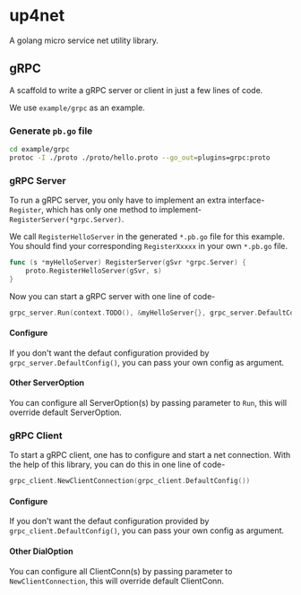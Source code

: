 # up4net

A golang micro service net utility library.


## gRPC

A scaffold to write a gRPC server or client in just a few lines of code.

We use `example/grpc` as an example.

### Generate `pb.go` file

```bash
cd example/grpc
protoc -I ./proto ./proto/hello.proto --go_out=plugins=grpc:proto
```

### gRPC Server

To run a gRPC server, you only have to implement an extra interface- `Register`, which has only one method to implement- `RegisterServer(*grpc.Server)`.

We call `RegisterHelloServer` in the generated `*.pb.go` file for this example. You should find your corresponding `RegisterXxxxx` in your own `*.pb.go` file.

```go
func (s *myHelloServer) RegisterServer(gSvr *grpc.Server) {
	proto.RegisterHelloServer(gSvr, s)
}
```

Now you can start a gRPC server with one line of code- 

```go
grpc_server.Run(context.TODO(), &myHelloServer{}, grpc_server.DefaultConfig())
```

#### Configure

If you don't want the defaut configuration provided by `grpc_server.DefaultConfig()`, you can pass your own config as argument.

#### Other ServerOption

You can configure all ServerOption(s) by passing parameter to `Run`, this will override default ServerOption.

### gRPC Client

To start a gRPC client, one has to configure and start a net connection. With the help of this library, you can do this in one line of code-

```go
grpc_client.NewClientConnection(grpc_client.DefaultConfig())
```

#### Configure

If you don't want the defaut configuration provided by `grpc_client.DefaultConfig()`, you can pass your own config as argument.


#### Other DialOption

You can configure all ClientConn(s) by passing parameter to `NewClientConnection`, this will override default ClientConn.
